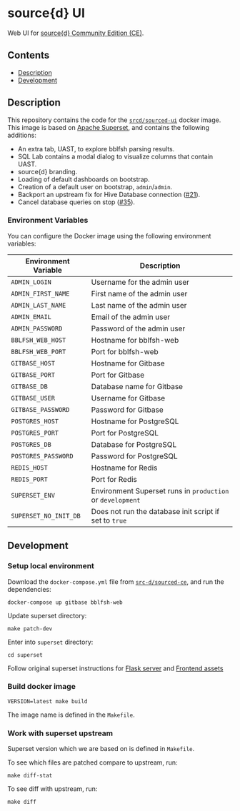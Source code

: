 # source{d} UI

Web UI for [source{d} Community Edition (CE)](https://github.com/src-d/sourced-ce).

## Contents

- [Description](#description)
- [Development](#development)

## Description

This repository contains the code for the [`srcd/sourced-ui`](https://hub.docker.com/r/srcd/sourced-ui) docker image. This image is based on [Apache Superset](https://github.com/apache/incubator-superset), and contains the following additions:

- An extra tab, UAST, to explore bblfsh parsing results.
- SQL Lab contains a modal dialog to visualize columns that contain UAST.
- source{d} branding.
- Loading of default dashboards on bootstrap.
- Creation of a default user on bootstrap, `admin`/`admin`.
- Backport an upstream fix for Hive Database connection ([#21](https://github.com/src-d/sourced-ui/issues/21)).
- Cancel database queries on stop ([#35](https://github.com/src-d/sourced-ui/issues/35)).


### Environment Variables
You can configure the Docker image using the following environment variables:

| Environment Variable  | Description                                                |
|-----------------------|------------------------------------------------------------|
| `ADMIN_LOGIN`         | Username for the admin user                                |
| `ADMIN_FIRST_NAME`    | First name of the admin user                               |
| `ADMIN_LAST_NAME`     | Last name of the admin user                                |
| `ADMIN_EMAIL`         | Email of the admin user                                    |
| `ADMIN_PASSWORD`      | Password of the admin user                                 |
| `BBLFSH_WEB_HOST`     | Hostname for bblfsh-web                                    |
| `BBLFSH_WEB_PORT`     | Port for bblfsh-web                                        |
| `GITBASE_HOST`        | Hostname for Gitbase                                       |
| `GITBASE_PORT`        | Port for Gitbase                                           |
| `GITBASE_DB`          | Database name for Gitbase                                  |
| `GITBASE_USER`        | Username for Gitbase                                       |
| `GITBASE_PASSWORD`    | Password for Gitbase                                       |
| `POSTGRES_HOST`       | Hostname for PostgreSQL                                    |
| `POSTGRES_PORT`       | Port for PostgreSQL                                        |
| `POSTGRES_DB`         | Database for PostgreSQL                                    |
| `POSTGRES_PASSWORD`   | Password for PostgreSQL                                    |
| `REDIS_HOST`          | Hostname for Redis                                         |
| `REDIS_PORT`          | Port for Redis                                             |
| `SUPERSET_ENV`        | Environment Superset runs in `production` or `development` |
| `SUPERSET_NO_INIT_DB` | Does not run the database init script if set to `true`     |

## Development

### Setup local environment

Download the `docker-compose.yml` file from [`src-d/sourced-ce`](https://github.com/src-d/sourced-ce), and run the dependencies:
```
docker-compose up gitbase bblfsh-web
```

Update superset directory:

```
make patch-dev
```

Enter into `superset` directory:
```
cd superset
```

Follow original superset instructions for [Flask server](https://github.com/apache/incubator-superset/blob/release--0.32/CONTRIBUTING.md#flask-server) and [Frontend assets](https://github.com/apache/incubator-superset/blob/release--0.32/CONTRIBUTING.md#frontend-assets)


### Build docker image

```
VERSION=latest make build
```

The image name is defined in the `Makefile`.

### Work with superset upstream

Superset version which we are based on is defined in `Makefile`.

To see which files are patched compare to upstream, run:

```
make diff-stat
```

To see diff with upstream, run:

```
make diff
```

